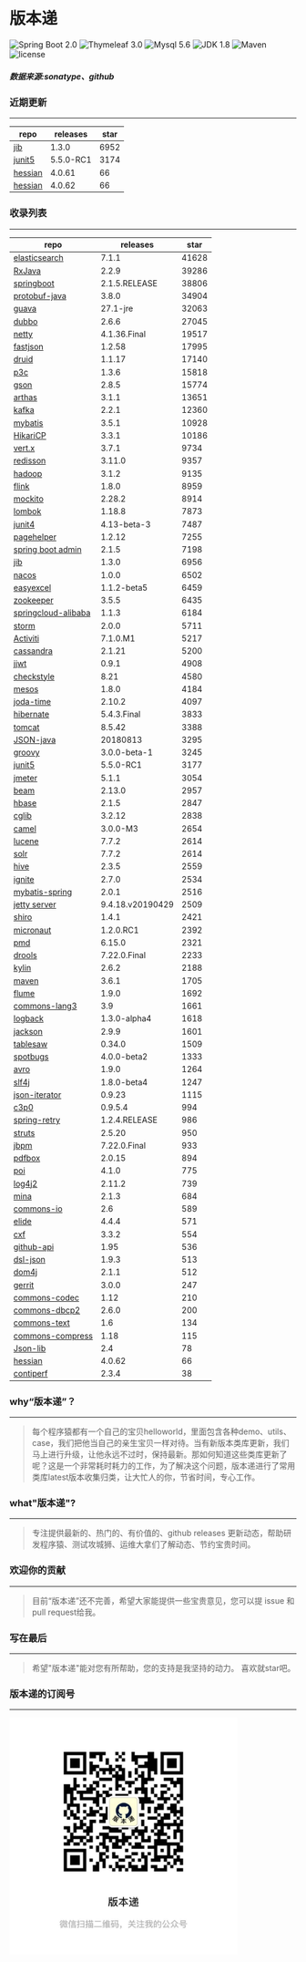 # 版本递
![Spring Boot 2.0](https://img.shields.io/badge/Spring%20Boot-2.0-brightgreen.svg)
![Thymeleaf 3.0](https://img.shields.io/badge/Thymeleaf-3.0-yellow.svg)
![Mysql 5.6](https://img.shields.io/badge/Mysql-5.6-blue.svg)
![JDK 1.8](https://img.shields.io/badge/JDK-1.8-brightgreen.svg)
![Maven](https://img.shields.io/badge/Maven-3.5.0-yellowgreen.svg)
![license](https://img.shields.io/badge/license-Apache%202-blue.svg)
##### 数据来源:sonatype、github

### 近期更新
---
repo | releases | star
---|---|---
[jib](https://github.com/GoogleContainerTools/jib) | 1.3.0 | 6952
[junit5](https://github.com/junit-team/junit5) | 5.5.0-RC1 | 3174
[hessian](https://github.com/ebourg/hessian) | 4.0.61 | 66
[hessian](https://github.com/ebourg/hessian) | 4.0.62 | 66

### 收录列表
---
repo | releases | star
---|---|---
[elasticsearch](https://github.com/elastic/elasticsearch) | 7.1.1 | 41628 
[RxJava](https://github.com/ReactiveX/RxJava) | 2.2.9 | 39286 
[springboot](https://github.com/spring-projects/spring-boot) | 2.1.5.RELEASE | 38806 
[protobuf-java](https://github.com/protocolbuffers/protobuf) | 3.8.0 | 34904 
[guava](https://github.com/google/guava) | 27.1-jre | 32063 
[dubbo](https://github.com/apache/incubator-dubbo) | 2.6.6 | 27045 
[netty](https://github.com/netty/netty) | 4.1.36.Final | 19517 
[fastjson](https://github.com/alibaba/fastjson) | 1.2.58 | 17995 
[druid](https://github.com/alibaba/druid) | 1.1.17 | 17140 
[p3c](https://github.com/alibaba/p3c) | 1.3.6 | 15818 
[gson](https://github.com/google/gson) | 2.8.5 | 15774 
[arthas](https://github.com/alibaba/arthas) | 3.1.1 | 13651 
[kafka](https://github.com/apache/kafka) | 2.2.1 | 12360 
[mybatis](https://github.com/mybatis/mybatis-3) | 3.5.1 | 10928 
[HikariCP](https://github.com/brettwooldridge/HikariCP) | 3.3.1 | 10186 
[vert.x](https://github.com/eclipse-vertx/vert.x) | 3.7.1 | 9734 
[redisson](https://github.com/redisson/redisson) | 3.11.0 | 9357 
[hadoop](https://github.com/apache/hadoop) | 3.1.2 | 9135 
[flink](https://github.com/apache/flink) | 1.8.0 | 8959 
[mockito](https://github.com/mockito/mockito) | 2.28.2 | 8914 
[lombok](https://github.com/rzwitserloot/lombok) | 1.18.8 | 7873 
[junit4](https://github.com/junit-team/junit4) | 4.13-beta-3 | 7487 
[pagehelper](https://github.com/pagehelper/Mybatis-PageHelper) | 1.2.12 | 7255 
[spring boot admin](https://github.com/codecentric/spring-boot-admin) | 2.1.5 | 7198 
[jib](https://github.com/GoogleContainerTools/jib) | 1.3.0 | 6956 
[nacos](https://github.com/alibaba/nacos) | 1.0.0 | 6502 
[easyexcel](https://github.com/alibaba/easyexcel) | 1.1.2-beta5 | 6459 
[zookeeper](https://github.com/apache/zookeeper) | 3.5.5 | 6435 
[springcloud-alibaba](https://github.com/spring-cloud-incubator/spring-cloud-alibaba) | 1.1.3 | 6184 
[storm](https://github.com/apache/storm) | 2.0.0 | 5711 
[Activiti](https://github.com/Activiti/Activiti) | 7.1.0.M1 | 5217 
[cassandra](https://github.com/apache/cassandra) | 2.1.21 | 5200 
[jjwt](https://github.com/jwtk/jjwt) | 0.9.1 | 4908 
[checkstyle](https://github.com/checkstyle/checkstyle) | 8.21 | 4580 
[mesos](https://github.com/apache/mesos) | 1.8.0 | 4184 
[joda-time](https://github.com/JodaOrg/joda-time) | 2.10.2 | 4097 
[hibernate](https://github.com/hibernate/hibernate-orm) | 5.4.3.Final | 3833 
[tomcat](https://github.com/apache/tomcat) | 8.5.42 | 3388 
[JSON-java](https://github.com/stleary/JSON-java) | 20180813 | 3295 
[groovy](https://github.com/apache/groovy) | 3.0.0-beta-1 | 3245 
[junit5](https://github.com/junit-team/junit5) | 5.5.0-RC1 | 3177 
[jmeter](https://github.com/apache/jmeter) | 5.1.1 | 3054 
[beam](https://github.com/apache/beam) | 2.13.0 | 2957 
[hbase](https://github.com/apache/hbase) | 2.1.5 | 2847 
[cglib](https://github.com/cglib/cglib) | 3.2.12 | 2838 
[camel](https://github.com/apache/camel) | 3.0.0-M3 | 2654 
[lucene](https://github.com/apache/lucene-solr) | 7.7.2 | 2614 
[solr](https://github.com/apache/lucene-solr) | 7.7.2 | 2614 
[hive](https://github.com/apache/hive) | 2.3.5 | 2559 
[ignite](https://github.com/apache/ignite) | 2.7.0 | 2534 
[mybatis-spring](https://github.com/mybatis/spring-boot-starter) | 2.0.1 | 2516 
[jetty server](https://github.com/eclipse/jetty.project) | 9.4.18.v20190429 | 2509 
[shiro](https://github.com/apache/shiro) | 1.4.1 | 2421 
[micronaut](https://github.com/micronaut-projects/micronaut-core) | 1.2.0.RC1 | 2392 
[pmd](https://github.com/pmd/pmd) | 6.15.0 | 2321 
[drools](https://github.com/kiegroup/drools) | 7.22.0.Final | 2233 
[kylin](https://github.com/apache/kylin) | 2.6.2 | 2188 
[maven](https://github.com/apache/maven) | 3.6.1 | 1705 
[flume](https://github.com/apache/flume) | 1.9.0 | 1692 
[commons-lang3](https://github.com/apache/commons-lang) | 3.9 | 1661 
[logback](https://github.com/qos-ch/logback) | 1.3.0-alpha4 | 1618 
[jackson](https://github.com/FasterXML/jackson-core) | 2.9.9 | 1601 
[tablesaw](https://github.com/jtablesaw/tablesaw) | 0.34.0 | 1509 
[spotbugs](https://github.com/spotbugs/spotbugs) | 4.0.0-beta2 | 1333 
[avro](https://github.com/apache/avro) | 1.9.0 | 1264 
[slf4j](https://github.com/qos-ch/slf4j) | 1.8.0-beta4 | 1247 
[json-iterator](https://github.com/json-iterator/java) | 0.9.23 | 1115 
[c3p0](https://github.com/swaldman/c3p0) | 0.9.5.4 | 994 
[spring-retry](https://github.com/spring-projects/spring-retry) | 1.2.4.RELEASE | 986 
[struts](https://github.com/apache/struts) | 2.5.20 | 950 
[jbpm](https://github.com/kiegroup/jbpm) | 7.22.0.Final | 933 
[pdfbox](https://github.com/apache/pdfbox) | 2.0.15 | 894 
[poi](https://github.com/apache/poi) | 4.1.0 | 775 
[log4j2](https://github.com/apache/logging-log4j2) | 2.11.2 | 739 
[mina](https://github.com/apache/mina) | 2.1.3 | 684 
[commons-io](https://github.com/apache/commons-io) | 2.6 | 589 
[elide](https://github.com/yahoo/elide) | 4.4.4 | 571 
[cxf](https://github.com/apache/cxf) | 3.3.2 | 554 
[github-api](https://github.com/kohsuke/github-api) | 1.95 | 536 
[dsl-json](https://github.com/ngs-doo/dsl-json) | 1.9.3 | 513 
[dom4j](https://github.com/dom4j/dom4j) | 2.1.1 | 512 
[gerrit](https://github.com/GerritCodeReview/gerrit) | 3.0.0 | 247 
[commons-codec](https://github.com/apache/commons-codec) | 1.12 | 210 
[commons-dbcp2](https://github.com/apache/commons-dbcp) | 2.6.0 | 200 
[commons-text](https://github.com/apache/commons-text) | 1.6 | 134 
[commons-compress](https://github.com/apache/commons-compress) | 1.18 | 115 
[Json-lib](https://github.com/aalmiray/Json-lib) | 2.4 | 78 
[hessian](https://github.com/ebourg/hessian) | 4.0.62 | 66 
[contiperf](https://github.com/lucaspouzac/contiperf) | 2.3.4 | 38 

### why“版本递”？
--- 
>每个程序猿都有一个自己的宝贝helloworld，里面包含各种demo、utils、case，我们把他当自己的亲生宝贝一样对待。当有新版本类库更新，我们马上进行升级，让他永远不过时，保持最新。那如何知道这些类库更新了呢？这是一个非常耗时耗力的工作，为了解决这个问题，版本递进行了常用类库latest版本收集归类，让大忙人的你，节省时间，专心工作。


### what"版本递"?
---
> 专注提供最新的、热门的、有价值的、github releases 更新动态，帮助研发程序猿、测试攻城狮、运维大拿们了解动态、节约宝贵时间。

### 欢迎你的贡献
---
> 目前“版本递”还不完善，希望大家能提供一些宝贵意见，您可以提 issue 和 pull request给我。


### 写在最后
---
> 希望"版本递"能对您有所帮助，您的支持是我坚持的动力。
> 喜欢就star吧。

### 版本递的订阅号
---
<img src="https://github.com/jartisan2001/latest/blob/master/Image.jpg" width="400" hegiht="400" align=left />